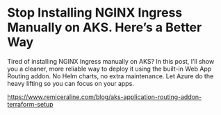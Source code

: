 # Stop Installing NGINX Ingress Manually on AKS. Here’s a Better Way

Tired of installing NGINX Ingress manually on AKS? In this post, I’ll show you a cleaner, more reliable way to deploy it using the built-in Web App Routing addon. No Helm charts, no extra maintenance.
Let Azure do the heavy lifting so you can focus on your apps.

https://www.remiceraline.com/blog/aks-application-routing-addon-terraform-setup
